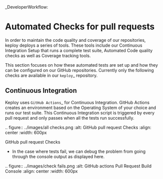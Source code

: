 _DeveloperWorkflow:

Automated Checks for pull requests
==================================

In order to maintain the code quality and coverage of our repositories,
keploy deploys a series of tools. These tools include our
Continuous Integration Setup that runs a complete test suite, Automated
Code quality checks as well as Coverage tracking tools.

This section focuses on how these automated tests are set up and how they can
be configured on our GitHub repositories. Currently only the
following checks are available in our `keploy`_
repository.

Continuous Integration
----------------------

Keploy uses `GitHub Actions`_ for Continuous Integration. GitHub
Actions creates an environment based on the Operating System of your
choice and runs our test suite. This Continuous
Integration script is triggered by every pull request and only passes
when all the tests run successfully. 

.. figure:: ../images/all checks.png
   :alt: GitHub pull request Checks
   :align: center
   :width: 600px

   GitHub pull request Checks

-  In the case where tests fail, we can debug the problem from going
   through the console output as displayed here.

.. figure:: ../images/check fails.png
   :alt: GitHub actions Pull Request Build Console
   :align: center
   :width: 600px
